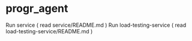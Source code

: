 # progr_agent

Run service ( read service/README.md )
Run load-testing-service ( read load-testing-service/README.md )